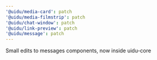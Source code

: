 ```yaml
---
'@uidu/media-card': patch
'@uidu/media-filmstrip': patch
'@uidu/chat-window': patch
'@uidu/link-preview': patch
'@uidu/message': patch
---
```


Small edits to messages components, now inside uidu-core
